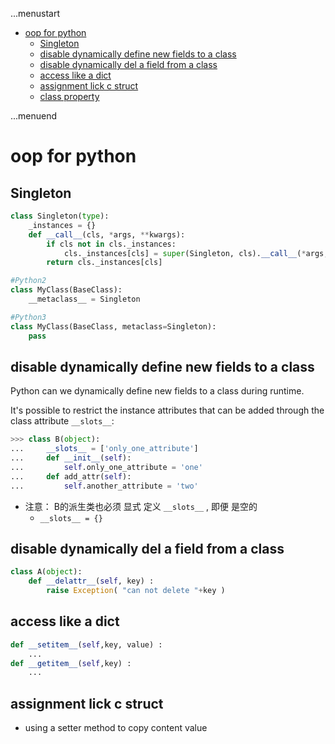...menustart

 - [oop for python](#cad1f4790e85f2b08e65e3c6fd4ce14b)
     - [Singleton](#6ff5f73c8b5ebd311406568c8ef50bfd)
     - [disable dynamically define new fields to a class](#0b45bfca581dfd81b42b816b63798e78)
     - [disable dynamically del a field from a class](#d697d7eeb396fa20ed1c5109befb2a67)
     - [access like a dict](#45a042564f32c7d808e10eb2c157142b)
     - [assignment lick c struct](#b6a463819ebef130b1d9e14cc626eba5)
     - [class property](#0766b2e74f5159a8c7d793f1f1cee8a6)

...menuend


<h2 id="cad1f4790e85f2b08e65e3c6fd4ce14b"></h2>

# oop for python

<h2 id="6ff5f73c8b5ebd311406568c8ef50bfd"></h2>

## Singleton 

```python
class Singleton(type):
    _instances = {}
    def __call__(cls, *args, **kwargs):
        if cls not in cls._instances:
            cls._instances[cls] = super(Singleton, cls).__call__(*args, **kwargs)
        return cls._instances[cls]

#Python2
class MyClass(BaseClass):
    __metaclass__ = Singleton

#Python3
class MyClass(BaseClass, metaclass=Singleton):
    pass
```


<h2 id="0b45bfca581dfd81b42b816b63798e78"></h2>

## disable dynamically define new fields to a class 

Python can we dynamically define new fields to a class during runtime. 

It's possible to restrict the instance attributes that can be added through the class attribute `__slots__`:

```python
>>> class B(object):
...     __slots__ = ['only_one_attribute']
...     def __init__(self):
...         self.only_one_attribute = 'one'
...     def add_attr(self):
...         self.another_attribute = 'two'
```

 - 注意： B的派生类也必须 显式 定义 `__slots__` , 即便 是空的
    - `__slots__ = {}` 

<h2 id="d697d7eeb396fa20ed1c5109befb2a67"></h2>

## disable dynamically del a field from a class 

```python
class A(object):
    def __delattr__(self, key) :         
        raise Exception( "can not delete "+key )
```

<h2 id="45a042564f32c7d808e10eb2c157142b"></h2>

## access like a dict 

```python
def __setitem__(self,key, value) :
    ...
def __getitem__(self,key) :
    ...
```

<h2 id="b6a463819ebef130b1d9e14cc626eba5"></h2>

## assignment lick c struct 

 - using a  setter method  to copy content value 

